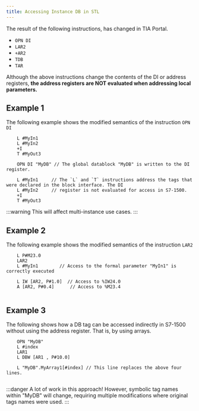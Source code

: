 ```yaml
---
title: Accessing Instance DB in STL
---
```


The result of the following instructions, has changed in TIA Portal.
- `OPN DI`
- `LAR2`
- `+AR2`
- `TDB`
- `TAR`

Although the above instructions change the contents of the DI or address registers, **the address registers are NOT 
evaluated when addressing local parameters.**

## Example 1
The following example shows the modified semantics of the instruction `OPN DI`
```text
    L #MyIn1
    L #MyIn2
    +I
    T #MyOut3
    
    OPN DI "MyDB" // The global datablock "MyDB" is written to the DI register.
    
    L #MyIn1     // The `L` and `T` instructions address the tags that were declared in the block interface. The DI  
    L #MyIn2     // register is not evaluated for access in S7-1500.
    +I
    T #MyOut3
```
:::warning
This will affect multi-instance use cases.
:::

## Example 2
The following example shows the modified semantics of the instruction `LAR2`
```text
    L P#M23.0
    LAR2
    L #MyIn1        // Access to the formal parameter "MyIn1" is correctly executed
    
    L IW [AR2, P#1.0]  // Access to %IW24.0
    A [AR2, P#0.4]      // Access to %M23.4
    

```
## Example 3
The following shows how a DB tag can be accessed indirectly in S7-1500 without using the address register. That is, by
using arrays.
```text
    OPN "MyDB"
    L #index
    LAR1
    L DBW [AR1 , P#10.0]
    
    L "MyDB".MyArray1[#index] // This line replaces the above four lines. 
    
```

    

:::danger  A lot of work in this approach!
However, symbolic tag names within "MyDB" will change, requiring multiple modifications where original tags names 
were used.
:::                
